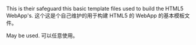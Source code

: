 This is their safeguard this basic template files used to build the HTML5 WebApp's.
这个这是个自己维护的用于构建 HTML5 的 WebApp 的基本模板文件。

May be used.
可以任意使用。
